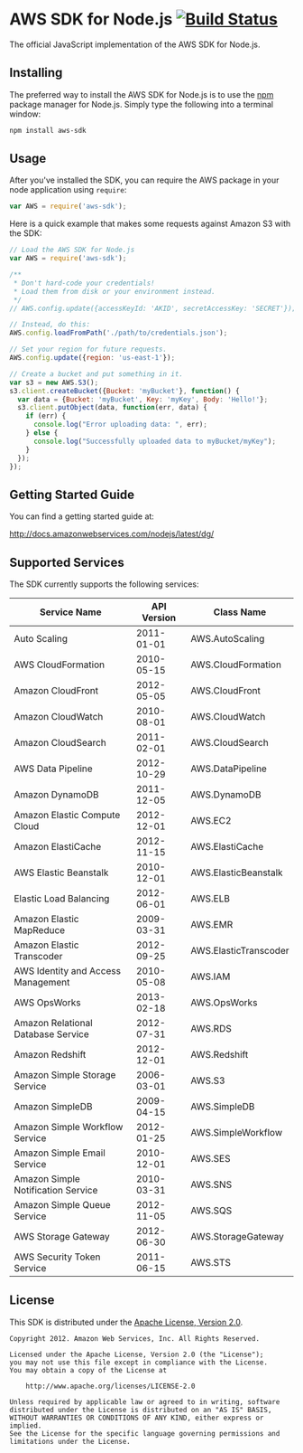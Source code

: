 # AWS SDK for Node.js [![Build Status](https://travis-ci.org/aws/aws-sdk-js.png?branch=master)](https://travis-ci.org/aws/aws-sdk-js)

The official JavaScript implementation of the AWS SDK for Node.js.

## Installing

The preferred way to install the AWS SDK for Node.js is to use the
[npm](http://npmjs.org) package manager for Node.js. Simply type the following
into a terminal window:

```sh
npm install aws-sdk
```

## Usage

After you've installed the SDK, you can require the AWS package in your node
application using `require`:

```js
var AWS = require('aws-sdk');
```

Here is a quick example that makes some requests against Amazon S3 with the SDK:

```js
// Load the AWS SDK for Node.js
var AWS = require('aws-sdk');

/**
 * Don't hard-code your credentials!
 * Load them from disk or your environment instead.
 */
// AWS.config.update({accessKeyId: 'AKID', secretAccessKey: 'SECRET'});

// Instead, do this:
AWS.config.loadFromPath('./path/to/credentials.json');

// Set your region for future requests.
AWS.config.update({region: 'us-east-1'});

// Create a bucket and put something in it.
var s3 = new AWS.S3();
s3.client.createBucket({Bucket: 'myBucket'}, function() {
  var data = {Bucket: 'myBucket', Key: 'myKey', Body: 'Hello!'};
  s3.client.putObject(data, function(err, data) {
    if (err) {
      console.log("Error uploading data: ", err);
    } else {
      console.log("Successfully uploaded data to myBucket/myKey");
    }
  });
});
```

## Getting Started Guide

You can find a getting started guide at:

http://docs.amazonwebservices.com/nodejs/latest/dg/

## Supported Services

The SDK currently supports the following services:

<table>
  <thead>
    <th>Service Name</th>
    <th>API Version</th>
    <th>Class Name</th>
  </thead>
  <tbody>
    <tr>
      <td>Auto Scaling</td>
      <td>2011-01-01</td>
      <td>AWS.AutoScaling</td>
    </tr>
    <tr>
      <td>AWS CloudFormation</td>
      <td>2010-05-15</td>
      <td>AWS.CloudFormation</td>
    </tr>
    <tr>
      <td>Amazon CloudFront</td>
      <td>2012-05-05</td>
      <td>AWS.CloudFront</td>
    </tr>
    <tr>
      <td>Amazon CloudWatch</td>
      <td>2010-08-01</td>
      <td>AWS.CloudWatch</td>
    </tr>
    <tr>
      <td>Amazon CloudSearch</td>
      <td>2011-02-01</td>
      <td>AWS.CloudSearch</td>
    </tr>
    <tr>
      <td>AWS Data Pipeline</td>
      <td>2012-10-29</td>
      <td>AWS.DataPipeline</td>
    </tr>
    <tr>
      <td>Amazon DynamoDB</td>
      <td>2011-12-05</td>
      <td>AWS.DynamoDB</td>
    </tr>
    <tr>
      <td>Amazon Elastic Compute Cloud</td>
      <td>2012-12-01</td>
      <td>AWS.EC2</td>
    </tr>
    <tr>
      <td>Amazon ElastiCache</td>
      <td>2012-11-15</td>
      <td>AWS.ElastiCache</td>
    </tr>
    <tr>
      <td>AWS Elastic Beanstalk</td>
      <td>2010-12-01</td>
      <td>AWS.ElasticBeanstalk</td>
    </tr>
    <tr>
      <td>Elastic Load Balancing</td>
      <td>2012-06-01</td>
      <td>AWS.ELB</td>
    </tr>
    <tr>
      <td>Amazon Elastic MapReduce</td>
      <td>2009-03-31</td>
      <td>AWS.EMR</td>
    </tr>
    <tr>
      <td>Amazon Elastic Transcoder</td>
      <td>2012-09-25</td>
      <td>AWS.ElasticTranscoder</td>
    </tr>
    <tr>
      <td>AWS Identity and Access Management</td>
      <td>2010-05-08</td>
      <td>AWS.IAM</td>
    </tr>
    <tr>
      <td>AWS OpsWorks</td>
      <td>2013-02-18</td>
      <td>AWS.OpsWorks</td>
    </tr>
    <tr>
      <td>Amazon Relational Database Service</td>
      <td>2012-07-31</td>
      <td>AWS.RDS</td>
    </tr>
    <tr>
      <td>Amazon Redshift</td>
      <td>2012-12-01</td>
      <td>AWS.Redshift</td>
    </tr>
    <tr>
      <td>Amazon Simple Storage Service</td>
      <td>2006-03-01</td>
      <td>AWS.S3</td>
    </tr>
    <tr>
      <td>Amazon SimpleDB</td>
      <td>2009-04-15</td>
      <td>AWS.SimpleDB</td>
    </tr>
    <tr>
      <td>Amazon Simple Workflow Service</td>
      <td>2012-01-25</td>
      <td>AWS.SimpleWorkflow</td>
    </tr>
    <tr>
      <td>Amazon Simple Email Service</td>
      <td>2010-12-01</td>
      <td>AWS.SES</td>
    </tr>
    <tr>
      <td>Amazon Simple Notification Service</td>
      <td>2010-03-31</td>
      <td>AWS.SNS</td>
    </tr>
    <tr>
      <td>Amazon Simple Queue Service</td>
      <td>2012-11-05</td>
      <td>AWS.SQS</td>
    </tr>
    <tr>
      <td>AWS Storage Gateway</td>
      <td>2012-06-30</td>
      <td>AWS.StorageGateway</td>
    </tr>
    <tr>
      <td>AWS Security Token Service</td>
      <td>2011-06-15</td>
      <td>AWS.STS</td>
    </tr>
  </tbody>
</table>

## License

This SDK is distributed under the
[Apache License, Version 2.0](http://www.apache.org/licenses/LICENSE-2.0).

```no-highlight
Copyright 2012. Amazon Web Services, Inc. All Rights Reserved.

Licensed under the Apache License, Version 2.0 (the "License");
you may not use this file except in compliance with the License.
You may obtain a copy of the License at

    http://www.apache.org/licenses/LICENSE-2.0

Unless required by applicable law or agreed to in writing, software
distributed under the License is distributed on an "AS IS" BASIS,
WITHOUT WARRANTIES OR CONDITIONS OF ANY KIND, either express or implied.
See the License for the specific language governing permissions and
limitations under the License.
```
